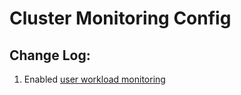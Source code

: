 # Cluster Monitoring Config

## Change Log:

1. Enabled [user workload monitoring](https://docs.openshift.com/container-platform/4.10/monitoring/enabling-monitoring-for-user-defined-projects.html)